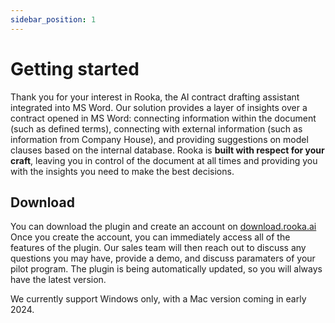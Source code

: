 ```yaml
---
sidebar_position: 1
---
```

# Getting started

Thank you for your interest in Rooka, the AI contract drafting assistant integrated into MS Word. Our solution provides a layer of insights over a contract opened in MS Word: connecting information within the document (such as defined terms), connecting with external information (such as information from Company House), and providing suggestions on model clauses based on the internal database. Rooka is **built with respect for your craft**, leaving you in control of the document at all times and providing you with the insights you need to make the best decisions.

## Download

You can download the plugin and create an account on [download.rooka.ai](http://download.rooka.ai/) Once you create the account, you can immediately access all of the features of the plugin. Our sales team will then reach out to discuss any questions you may have, provide a demo, and discuss paramaters of your pilot program. The plugin is being automatically updated, so you will always have the latest version.

We currently support Windows only, with a Mac version coming in early 2024.
